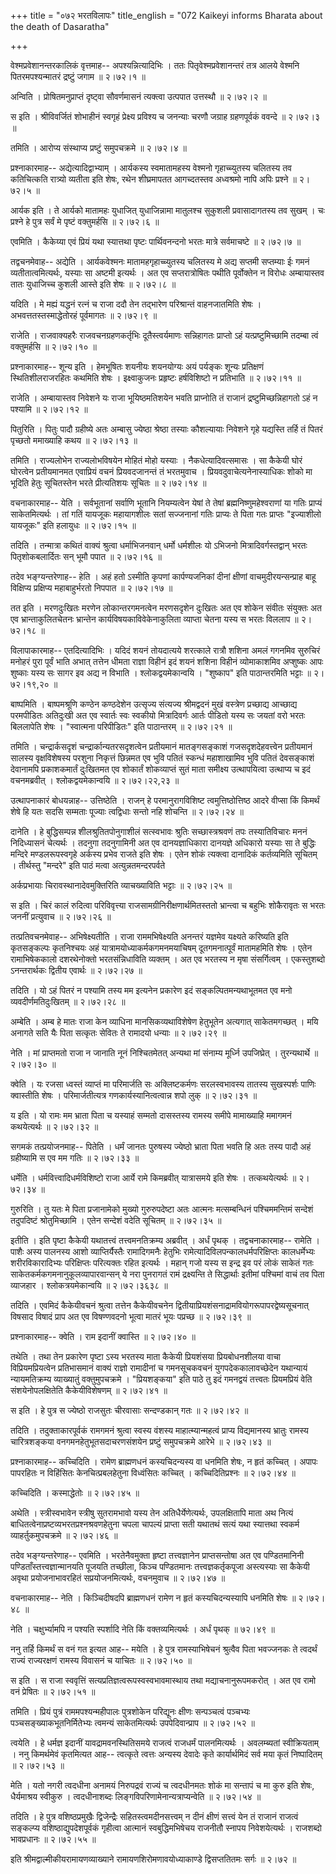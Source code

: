 +++
title = "०७२ भरतविलापः"
title_english = "072 Kaikeyi informs Bharata about the death of Dasaratha"

+++


वेश्मप्रवेशानन्तरकालिकं वृत्तमाह-- अपश्यन्नित्यादिभिः । ततः
पितृवेश्मप्रवेशानन्तरं तत्र आलये वेश्मनि पितरमपश्यन्मातरं द्रष्टुं जगाम
 ॥  २।७२।१  ॥   

  

अन्विति । प्रोषितमनुप्राप्तं दृष्ट्वा सौवर्णमासनं त्यक्त्वा उत्पपात
उत्तस्थौ  ॥  २।७२।२  ॥   

  

स इति । श्रीविवर्जितं शोभाहीनं स्वगृहं प्रेक्ष्य प्रविश्य च जनन्याः चरणौ
जग्राह ग्रहणपूर्वकं ववन्दे  ॥  २।७२।३  ॥   

  

तमिति । आरोप्य संस्थाप्य प्रष्टुं समुपचक्रमे  ॥  २।७२।४  ॥   

  

प्रश्नाकारमाह-- अद्येत्यादिद्वाभ्याम् । आर्यकस्य स्वमातामहस्य वेश्मनो
गृहाच्च्युतस्य चलितस्य तव कतिचित्कति रात्र्यो व्यतीता इति शेषः, रथेन
शीघ्रमापतत आगच्दतस्तव अध्वश्रमो नापि अपिः प्रश्ने  ॥  २।७२।५  ॥   

  

आर्यक इति । ते आर्यको मातामहः युधाजित् युधाजिन्नामा मातुलश्च सुकुशली
प्रवासादागतस्य तव सुखम् । चः प्रश्ने हे पुत्र सर्वं मे पृष्टं
वक्तुमर्हसि  ॥  २।७२।६  ॥   

  

एवमिति । कैकेय्या एवं प्रियं यथा स्यात्तथा पृष्टः पार्थिवनन्दनो भरतः
मात्रे सर्वमाचष्टे  ॥  २।७२।७  ॥   

  

तद्वचनमेवाह-- अद्येति । आर्यकवेश्मनः मातामहगृहाच्च्युतस्य चलितस्य मे
अद्य सप्तमी सप्तम्याः ईः गमनं व्यतीतात्वमित्यर्थः, यस्याः सा अष्टमी
इत्यर्थः । अत एव सप्तरात्रोषितः पथीति पूर्वोक्तेन न विरोधः अम्बायास्तव
तातः युधाजिच्च कुशली आस्ते इति शेषः  ॥  २।७२।८  ॥   

  

यदिति । मे मह्यं यद्धनं रत्नं च राजा ददौ तेन तद्भारेण परिश्रान्तं
वाहनजातमिति शेषः । अभवत्ततस्तस्माद्धेतोरहं पूर्वमागतः  ॥  २।७२।९  ॥   

  

राजेति । राजवाक्यहरैः राजवचनग्रहणकर्तृभिः दूतैस्त्वर्यमाणः सन्निहागतः
प्राप्तो ऽहं यत्प्रष्टुमिच्छामि तदम्बा त्वं वक्तुमर्हसि  ॥  २।७२।१०  ॥   

  

प्रश्नाकारमाह-- शून्य इति । हेमभूषितः शयनीयः शयनयोग्यः अयं पर्यङ्कः
शून्यः प्रतिक्षणं स्थितिशीलराजरहितः कथमिति शेषः । इक्ष्वाकुजनः प्रहृष्टः
हर्षविशिष्टो न प्रतिभाति  ॥  २।७२।११  ॥   

  

राजेति । अम्बायास्तव निवेशने यः राजा भूयिष्ठमतिशयेन भवति प्राप्नोति तं
राजानं द्रष्टुमिच्छन्निहागतो ऽहं न पश्यामि  ॥  २।७२।१२  ॥   

  

पितुरिति । पितुः पादौ ग्रहीष्ये अतः अम्बासु ज्येष्ठा श्रेष्ठा तस्याः
कौशल्यायाः निवेशने गृहे यद्यस्ति तर्हि तं पितरं पृच्छतो ममाख्याहि कथय  ॥ 
२।७२।१३  ॥   

  

तमिति । राज्यलोभेन राज्यलोभविषयेन मोहितं मोहो यस्याः ।
नैकधेत्यादिवत्समासः । सा कैकेयी घोरं घोरत्वेन प्रतीयमानमत एवाप्रियं वचनं
प्रियवदजानन्तं तं भरतमुवाच । प्रियवदुवाचेत्यनेनास्याधिकः शोको मा भूदिति
हेतुः सूचितस्तेन भरते प्रीत्यतिशयः सूचितः  ॥  २।७२।१४  ॥   

  

वचनाकारमाह-- येति । सर्वभूतानां सर्वाणि भूतानि नियम्यत्वेन येषां ते
तेषां ब्रह्मनिष्णुमहेश्वराणां या गतिः प्राप्यं साकेतमित्यर्थः । तां गतिं
यायजूकः महायागशीलः सतां सज्जनानां गतिः प्राप्यः ते पिता गतः प्राप्तः
"इज्याशीलो यायजूकः" इति हलायुधः  ॥  २।७२।१५  ॥   

  

तदिति । तन्मात्रा कथितं वाक्यं श्रुत्वा धर्माभिजनवान् धर्मो धर्मशीलः यो
ऽभिजनो मित्रादिवर्गस्तद्वान् भरतः पितृशोकबलार्दितः सन् भूमौ पपात  ॥ 
२।७२।१६  ॥   

  

तदेव भङ्ग्यन्तरेणाह-- हेति । अहं हतो ऽस्मीति कृपणां कार्पण्यजनिकां दीनां
क्षीणां वाचमुदीरयन्सन्प्राह बाहू विक्षिप्य प्रक्षिप्य महाबाहुर्भरतो
निपपात  ॥  २।७२।१७  ॥   

  

तत इति । मरणदुःखितः मरणेन लोकान्तरगमनत्वेन मरणसदृशेन दुःखितः अत एव शोकेन
संवीतः संयुक्तः अत एव भ्रान्ताकुलितचेतनः भ्रान्तेन
कार्यविषयकाविवेकेनाकुलिता व्याप्ता चेतना यस्य स भरतः विललाप  ॥  २।७२।१८
 ॥   

  

विलापाकारमाह-- एतदित्यादिभिः । यदिदं शयनं तोयदात्यये शरत्काले रात्रौ
शशिना अमलं गगनमिव सुरुचिरं मनोहरं पुरा पूर्वं भाति अभात् तत्तेन धीमता
राज्ञा विहीनं इदं शयनं शशिना विहीनं व्योमाकाशमिव अप्शुष्कः आपः शुष्काः
यस्य सः सागर इव अद्य न विभाति । श्लोकद्वयमेकान्वयि । "शुष्काप" इति
पाठान्तरमिति भट्टाः  ॥  २।७२।१९,२०  ॥   

  

बाष्पमिति । बाष्पमश्रूणि कण्ठेन कण्ठदेशेन उत्सृज्य संत्यज्य श्रीमद्वदनं
मुखं वस्त्रेण प्रच्छाद्य आच्छाद्य परमपीडितः अतिदुःखी अत एव स्वार्तः स्वः
स्वकीयो मित्रादिवर्गः आर्तः पीडितो यस्य सः जयतां वरो भरतः बिललापेति शेषः
। "स्वात्मना परिपीडितः" इति पाठान्तरम्  ॥  २।७२।२१  ॥   

  

तमिति । चन्द्रार्कसदृशं चन्द्रार्कान्यतरसदृशत्वेन प्रतीयमानं
मातङ्गसङ्काशं गजसदृशदेहवत्त्वेन प्रतीयमानं सालस्य वृक्षविशेषस्य परशुना
निकृत्तं छिन्नमत एव भुवि पतितं स्कन्धं महाशाखामिव भुवि पतितं देवसङ्काशं
देवानामपि प्रकाशकमार्तं दुःखितमत एव शोकार्तं शोकव्याप्तं सुतं माता
समीक्ष्य उत्थापयित्वा उत्थाप्य च इदं वचनमब्रवीत् । श्लोकद्वयमेकान्वयि  ॥ 
२।७२।२२,२३  ॥   

  

उत्थापनाकारं बोधयन्नाह-- उत्तिष्ठेति । राजन् हे परमानुरागविशिष्ट
त्वमुत्तिष्ठोत्तिष्ठ आदरे वीप्सा किं किमर्थं शेषे हि यतः सदसि सम्मताः
पूज्याः त्वद्विधाः सन्तो नहि शोचन्ति  ॥  २।७२।२४  ॥   

  

दानेति । हे बुद्धिसम्पन्न शीलश्रुतितपोनुगाशीलं सत्स्वभावः श्रुतिः
सच्छास्त्रश्रवणं तपः तस्यातिविचारः मननं निदिध्यासनं चेत्यर्थः । तदनुगा
तदनुगामिनी अत एव दानयज्ञाधिकारा दानयज्ञे अधिकारो यस्याः सा ते बुद्धिः
मन्दिरे मण्डलरूपस्वगृहे अर्कस्य प्रभेव राजते इति शेषः । एतेन शोकं
त्यक्त्वा दानादिकं कर्तव्यमिति सूचितम् । तीर्थस्तु "मन्दरे" इति पाठं
मत्वा अत्युन्नतमन्दरपर्वते  

अर्कप्रभायाः चिरावस्थानादेवमुक्तिरिति व्याचख्याविति भट्टाः  ॥  २।७२।२५
 ॥   

  

स इति । चिरं कालं रुदित्वा परिविवृत्त्या राजसामग्रीनिरीक्षणार्थमितस्ततो
भ्रान्त्वा च बहुभिः शोकैरावृतः स भरतः जननीं प्रत्युवाच  ॥  २।७२।२६  ॥   

  

तत्प्रतिवचनमेवाह-- अभिषेक्ष्यतीति । राजा राममभिषेक्ष्यति अनन्तरं यज्ञमेव
यक्ष्यते करिष्यति इति कृतसङ्कल्पः कृतनिश्चयः अहं
यात्रामयोध्याकर्मकगमनमयाचिषम् दूतगमनात्पूर्वं मातामहमिति शेषः । एतेन
रामाभिषेककालो दशरथेनोक्तो भरतसंन्निधाविति व्यक्तम् । अत एव भरतस्य न मृषा
संसर्गित्वम् । एकस्तुशब्दो ऽनन्तरार्थकः द्वितीय एवार्थः  ॥  २।७२।२७  ॥   

  

तदिति । यो ऽहं पितरं न पश्यामि तस्य मम इत्यनेन प्रकारेण इदं
सङ्कल्पितमन्यथाभूतमत एव मनो व्यवदीर्णमतिदुःखितम्  ॥  २।७२।२८  ॥   

  

अम्बेति । अम्ब हे मातः राजा केन व्याधिना मानसिकव्यथाविशेषेण हेतुभूतेन
अत्यगात् साकेतमगच्छत् । मयि अनागते सति यैः पिता सत्कृतः सेवितः ते
रामादयो धन्याः  ॥  २।७२।२९  ॥   

  

नेति । मां प्राप्तमतो राजा न जानाति नूनं निश्चितमेतत् अन्यथा मां संनाम्य
मूर्ध्नि उपजिघ्रेत् । तुरन्यथार्थे  ॥  २।७२।३०  ॥   

  

क्वेति । यः रजसा ध्वस्तं व्याप्तं मा परिमार्जति सः अक्लिष्टकर्मणः
सरलस्वभावस्य तातस्य सुखस्पर्शः पाणिः क्वास्तीति शेषः । परिमार्जतीत्यत्र
गणकार्यस्यानित्वत्वान्न शपो लुक्  ॥  २।७२।३१  ॥   

य इति । यो रामः मम भ्राता पिता च यस्याहं सम्मतो दासस्तस्य रामस्य समीपे
मामाख्याहि ममागमनं कथयेत्यर्थः  ॥  २।७२।३२  ॥   

  

सगमकं तत्प्रयोजनमाह-- पितेति । धर्मं जानतः पुरुषस्य ज्येष्ठो भ्राता पिता
भवति हि अतः तस्य पादौ अहं ग्रहीष्यामि स एव मम गतिः  ॥  २।७२।३३  ॥   

  

धर्मेति । धर्मवित्त्वादिधर्मविशिष्टो राजा आर्ये रामे किमब्रवीत्
यात्रासमये इति शेषः । तत्कथयेत्यर्थः  ॥  २।७२।३४  ॥   

  

गुरुरिति । तु यतः मे पिता प्रजानामेको मुख्यो गुरुरुपदेष्टा अतः आत्मनः
मत्सम्बन्धिनं पश्चिममन्तिमं सन्देशं तदुपदिष्टं श्रोतुमिच्छामि । एतेन
सन्देशं वदेति सूचितम्  ॥  २।७२।३५  ॥   

  

इतीति । इति पृष्टा कैकेयी यथातत्त्वं तत्त्वमनतिक्रम्य अब्रवीत् । अर्धं
पृथक् । तद्वचनाकारमाह-- रामेति । पाशैः अस्य पालनस्य आशो
व्याप्तिर्यैस्तैः रामादिगमनैः हेतुभिः रामेत्यादिविलपन्कालधर्मपरिक्षिप्तः
कालधर्मेभ्यः शरीरविकारादिभ्यः परिक्षिप्तः परित्यक्तः रहित इत्यर्थः ।
महान् गजो यस्य स इन्द्र इव परं लोकं साकेतं गतः
साकेतकर्मकगमनानुकूलव्यापारवान्सन् ये नरा पुनरागतं रामं द्रक्ष्यन्ति ते
सिद्धार्थाः इतीमां पश्चिमां वाचं तव पिता व्याजहार । श्लोकत्रयमेकान्वयि
 ॥  २।७२।३६३८  ॥   

  

तदिति । एवमिदं कैकेयीवचनं श्रुत्वा तत्तेन कैकेयीवचनेन
द्वितीयाप्रियशंसनाद्रामवियोगरूपापरद्वेष्यसूचनात् विषसाद विषादं प्राप अत
एव विषण्णवदनो भूत्वा मातरं भूयः पप्रच्छ  ॥  २।७२।३९  ॥   

  

प्रश्नाकारमाह-- क्वेति । राम इदानीं क्वास्ति  ॥  २।७२।४०  ॥   

  

तथेति । तथा तेन प्रकारेण पृष्टा ऽस्य भरतस्य माता कैकेयी प्रियशंसया
प्रियबोधनशीलया वाचा विप्रियमप्रियत्वेन प्रतिभासमानं वाक्यं राज्ञो
रामादीनां च गमनसूचकवचनं युगपदेककालावच्छेदेन यथान्यायं न्यायमतिक्रम्य
व्याख्यातुं वक्तुमुपचक्रमे । "प्रियशङ्कया" इति पाठे तु इदं गमनद्वयं
तत्त्वतः प्रियमप्रियं वेति संशयेनोपलक्षितेति कैकेयीविशेषणम्  ॥  २।७२।४१
 ॥   

  

स इति । हे पुत्र स ज्येष्ठो राजसुतः चीरवासाः सन्दण्डकान् गतः  ॥  २।७२।४२
 ॥   

  

तदिति । तदुक्ताकारपूर्वकं रामगमनं श्रुत्वा स्वस्य वंशस्य
माहात्म्यान्महत्वं प्राप्य विद्यमानस्य भ्रातुः रामस्य चारित्रशङ्कया
वनगमनहेतुभूतसदाचरणसंशयेन प्रष्टुं समुपचक्रमे आरेभे  ॥  २।७२।४३  ॥   

  

प्रश्नाकारमाह-- कच्चिदिति । रामेण ब्राह्मणधनं कस्यचिदन्यस्य वा धनमिति
शेषः, न हृतं कच्चित् । अपापः पापरहितः न विहिंसितः केनचित्प्रबलहेतुना
विध्वंसितः कच्चित् । कच्चिदितिप्रश्नः  ॥  २।७२।४४  ॥   

  

कच्चिदिति । कस्माद्धेतोः  ॥  २।७२।४५  ॥   

  

अथेति । स्त्रीस्वभावेन स्त्रीषु सुतरामभावो यस्य तेन अतिधैर्येणेत्यर्थः,
उपलक्षितापि माता अथ नित्यं बाधितत्वेनाप्रष्टव्यभरतप्रश्नश्रवणहेतुना चपला
चापल्यं प्राप्ता सती यथातथं सत्यं यथा स्यात्तथा स्वकर्म
व्याहर्तुकमुपचक्रमे  ॥  २।७२।४६  ॥   

  

तदेव भङ्ग्यन्तरेणाह-- एवमिति । भरतेनैवमुक्ता हृष्टा तत्त्वज्ञानेन
प्राप्तसन्तोषा अत एव पण्डितमानिनी पण्डिताँस्तत्त्वज्ञान्मानयति पूजयति
तच्छीला, किञ्च पण्डितमानः तत्त्वज्ञकर्तृकपूजा अस्त्यस्याः सा कैकेयी
अवृथा प्रयोजनाभावरहितं सप्रयोजनमित्यर्थः, वचनमुवाच  ॥  २।७२।४७  ॥   

  

वचनाकारमाह-- नेति । किञ्चिदीषदपि ब्राह्मणधनं रामेण न हृतं
कस्यचिदन्यस्यापि धनमिति शेषः  ॥  २।७२।४८  ॥   

  

नेति । चक्षुर्भ्यामपि न पश्यति स्पर्शादि नेति किं वक्तव्यमित्यर्थः ।
अर्धं पृथक्  ॥  ७२।४९  ॥   

  

ननु तर्हि किमर्थं स वनं गत इत्यत आह-- मयेति । हे पुत्र रामस्याभिषेचनं
श्रुत्वैव पिता भवज्जनकः ते त्वदर्थं राज्यं राज्यरक्षणं रामस्य विवासनं च
याचितः  ॥  २।७२।५०  ॥   

  

स इति । स राजा स्ववृत्तिं सत्यप्रतिज्ञत्वरूपस्वस्वभावमास्थाय तथा
मद्याचनानुरूपमकरोत् । अत एव रामो वनं प्रेषितः  ॥  २।७२।५१  ॥   

  

तमिति । प्रियं पुत्रं राममपश्यन्महीपालः पुत्रशोकेन परिद्यूनः क्षीणः
सन्पञ्चत्वं पञ्चभ्यः पञ्चसङ्ख्याकभूतनिर्मितेभ्यः त्वमन्यं साकेतमित्यर्थः
उपपेदिवान्प्राप  ॥  २।७२।५२  ॥   

  

त्वयेति । हे धर्मज्ञ इदानीं यावद्रामवनस्थितिसमये राजत्वं राजधर्मं
पालनमित्यर्थः । अवलम्ब्यतां स्वीक्रियताम् । ननु किमर्थमेवं कृतमित्यत
आह-- त्वत्कृते त्वत्तः अन्यस्य देवादेः कृते कार्यार्थमिदं सर्व मया कृतं
निष्पादितम्  ॥  २।७२।५३  ॥   

  

मेति । यतो नगरी त्वदधीना अनामयं निरुपद्रवं राज्यं च त्वदधीनमतः शोकं मा
सन्तापं च मा कुरु इति शेषः, धैर्यमाश्रय स्वीकुरु । त्वदधीनाशब्दः
लिङ्गविपरिणामेनान्यत्राप्यन्वेति  ॥  २।७२।५४  ॥   

  

तदिति । हे पुत्र वशिष्ठप्रमुखैः द्विजेन्द्रैः सहितस्त्वमदीनसत्त्वम् न
दीनं क्षीणं सत्त्वं येन तं राजानं राजत्वं सङ्कल्प्य
वशिष्ठाद्युपदेशपूर्वकं गृहीत्वा आत्मानं स्वबुद्धिमभिषेचय राजनीतौ स्नापय
निवेशयेत्यर्थः । राजशब्दो भावप्रधानः  ॥  २।७२।५५  ॥   

  

इति श्रीमद्वाल्मीकीयरामायणव्याख्याने रामायणशिरोमणावयोध्याकाण्डे
द्विसप्ततितमः सर्गः  ॥  २।७२  ॥   

  

  


